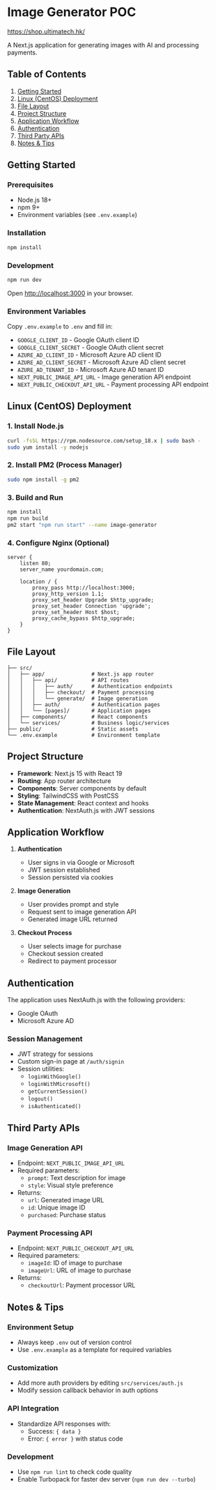 # Image Generator POC

https://shop.ultimatech.hk/

A Next.js application for generating images with AI and processing payments.

## Table of Contents
1. [Getting Started](#getting-started)
2. [Linux (CentOS) Deployment](#linux-centos-deployment)
3. [File Layout](#file-layout)
4. [Project Structure](#project-structure)
5. [Application Workflow](#application-workflow)
6. [Authentication](#authentication)
7. [Third Party APIs](#third-party-apis)
8. [Notes & Tips](#notes--tips)

## Getting Started

### Prerequisites
- Node.js 18+
- npm 9+
- Environment variables (see `.env.example`)

### Installation
```bash
npm install
```

### Development
```bash
npm run dev
```

Open [http://localhost:3000](http://localhost:3000) in your browser.

### Environment Variables
Copy `.env.example` to `.env` and fill in:
- `GOOGLE_CLIENT_ID` - Google OAuth client ID
- `GOOGLE_CLIENT_SECRET` - Google OAuth client secret
- `AZURE_AD_CLIENT_ID` - Microsoft Azure AD client ID
- `AZURE_AD_CLIENT_SECRET` - Microsoft Azure AD client secret
- `AZURE_AD_TENANT_ID` - Microsoft Azure AD tenant ID
- `NEXT_PUBLIC_IMAGE_API_URL` - Image generation API endpoint
- `NEXT_PUBLIC_CHECKOUT_API_URL` - Payment processing API endpoint

## Linux (CentOS) Deployment

### 1. Install Node.js
```bash
curl -fsSL https://rpm.nodesource.com/setup_18.x | sudo bash -
sudo yum install -y nodejs
```

### 2. Install PM2 (Process Manager)
```bash
sudo npm install -g pm2
```

### 3. Build and Run
```bash
npm install
npm run build
pm2 start "npm run start" --name image-generator
```

### 4. Configure Nginx (Optional)
```nginx
server {
    listen 80;
    server_name yourdomain.com;

    location / {
        proxy_pass http://localhost:3000;
        proxy_http_version 1.1;
        proxy_set_header Upgrade $http_upgrade;
        proxy_set_header Connection 'upgrade';
        proxy_set_header Host $host;
        proxy_cache_bypass $http_upgrade;
    }
}
```

## File Layout

```
├── src/
│   ├── app/               # Next.js app router
│   │   ├── api/           # API routes
│   │   │   ├── auth/      # Authentication endpoints
│   │   │   ├── checkout/  # Payment processing
│   │   │   └── generate/  # Image generation
│   │   ├── auth/          # Authentication pages
│   │   └── [pages]/       # Application pages
│   ├── components/        # React components
│   └── services/          # Business logic/services
├── public/                # Static assets
└── .env.example           # Environment template
```

## Project Structure

- **Framework**: Next.js 15 with React 19
- **Routing**: App router architecture
- **Components**: Server components by default
- **Styling**: TailwindCSS with PostCSS
- **State Management**: React context and hooks
- **Authentication**: NextAuth.js with JWT sessions

## Application Workflow

1. **Authentication**
   - User signs in via Google or Microsoft
   - JWT session established
   - Session persisted via cookies

2. **Image Generation**
   - User provides prompt and style
   - Request sent to image generation API
   - Generated image URL returned

3. **Checkout Process**
   - User selects image for purchase
   - Checkout session created
   - Redirect to payment processor

## Authentication

The application uses NextAuth.js with the following providers:
- Google OAuth
- Microsoft Azure AD

### Session Management
- JWT strategy for sessions
- Custom sign-in page at `/auth/signin`
- Session utilities:
  - `loginWithGoogle()`
  - `loginWithMicrosoft()`
  - `getCurrentSession()`
  - `logout()`
  - `isAuthenticated()`

## Third Party APIs

### Image Generation API
- Endpoint: `NEXT_PUBLIC_IMAGE_API_URL`
- Required parameters:
  - `prompt`: Text description for image
  - `style`: Visual style preference
- Returns:
  - `url`: Generated image URL
  - `id`: Unique image ID
  - `purchased`: Purchase status

### Payment Processing API
- Endpoint: `NEXT_PUBLIC_CHECKOUT_API_URL`
- Required parameters:
  - `imageId`: ID of image to purchase
  - `imageUrl`: URL of image to purchase
- Returns:
  - `checkoutUrl`: Payment processor URL

## Notes & Tips

### Environment Setup
- Always keep `.env` out of version control
- Use `.env.example` as a template for required variables

### Customization
- Add more auth providers by editing `src/services/auth.js`
- Modify session callback behavior in auth options

### API Integration
- Standardize API responses with:
  - Success: `{ data }`
  - Error: `{ error }` with status code

### Development
- Use `npm run lint` to check code quality
- Enable Turbopack for faster dev server (`npm run dev --turbo`)
